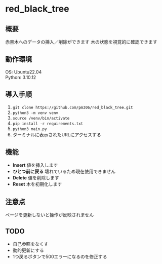 # red_black_tree

## 概要
赤黒木へのデータの挿入／削除ができます
木の状態を視覚的に確認できます

## 動作環境
OS: Ubuntu22.04  
Python: 3.10.12

## 導入手順
1.  ```git clone https://github.com/pm306/red_black_tree.git```
2.  ```python3 -m venv venv```
3.  ```source /venv/bin/activate```
4.  ```pip install -r requirements.txt```
5.  ```python3 main.py```
6.  ターミナルに表示されたURLにアクセスする

## 機能
* **Insert**
 値を挿入します
* **ひとつ前に戻る**
 壊れているため現在使用できません
* **Delete**
 値を削除します
* **Reset**
 木を初期化します

## 注意点
ページを更新しないと操作が反映されません

## TODO
* 自己参照をなくす
* 動的更新にする
* 1つ戻るボタンで500エラーになるのを修正する
